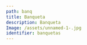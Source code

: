 ```yaml
---
path: banq
title: Banqueta
description: Banqueta
Image: /assets/unnamed-1-.jpg
identifier: banquetas
---
```


